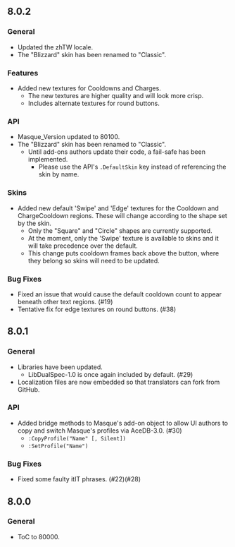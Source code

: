 ## 8.0.2

### General

- Updated the zhTW locale.
- The "Blizzard" skin has been renamed to "Classic".

### Features

- Added new textures for Cooldowns and Charges.
  - The new textures are higher quality and will look more crisp.
  - Includes alternate textures for round buttons.

### API

- Masque_Version updated to 80100.
- The "Blizzard" skin has been renamed to "Classic".
  - Until add-ons authors update their code, a fail-safe has been implemented.
    - Please use the API's `.DefaultSkin` key instead of referencing the skin by name.

### Skins

- Added new default 'Swipe' and 'Edge' textures for the Cooldown and ChargeCooldown regions. These will change according to the shape set by the skin.
  - Only the "Square" and "Circle" shapes are currently supported.
  - At the moment, only the 'Swipe' texture is available to skins and it will take precedence over the default.
  - This change puts cooldown frames back above the button, where they belong so skins will need to be updated.

### Bug Fixes

- Fixed an issue that would cause the default cooldown count to appear beneath other text regions. (#19)
- Tentative fix for edge textures on round buttons. (#38)

## 8.0.1

### General

- Libraries have been updated.
  - LibDualSpec-1.0 is once again included by default. (#29)
- Localization files are now embedded so that translators can fork from GitHub.

### API

- Added bridge methods to Masque's add-on object to allow UI authors to copy and switch Masque's profiles via AceDB-3.0. (#30)
  - `:CopyProfile("Name" [, Silent])`
  - `:SetProfile("Name")`

### Bug Fixes

- Fixed some faulty itIT phrases. (#22)(#28)

## 8.0.0

### General

- ToC to 80000.
